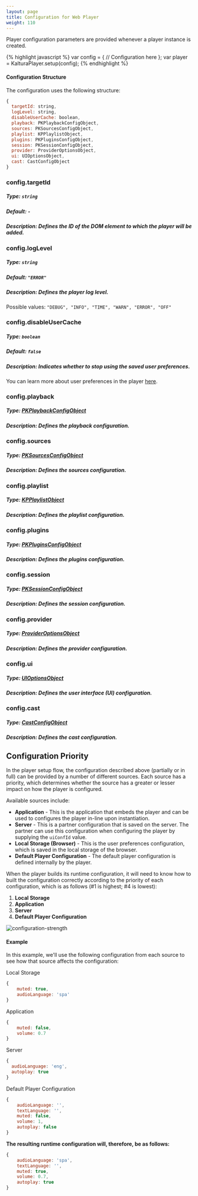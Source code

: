 ```yaml
---
layout: page
title: Configuration for Web Player
weight: 110
---
```


Player configuration parameters are provided whenever a player instance is created.

{% highlight javascript %}
var config = {
  // Configuration here
};
var player = KalturaPlayer.setup(config);
{% endhighlight %}

#### Configuration Structure

The configuration uses the following structure:

```js
{
  targetId: string,
  logLevel: string,
  disableUserCache: boolean,
  playback: PKPlaybackConfigObject,
  sources: PKSourcesConfigObject,
  playlist: KPPlaylistObject,
  plugins: PKPluginsConfigObject,
  session: PKSessionConfigObject,
  provider: ProviderOptionsObject,
  ui: UIOptionsObject,
  cast: CastConfigObject
}
```

### config.targetId

##### Type: `string`

##### Default: `-`

##### Description: Defines the ID of the DOM element to which the player will be added.

### config.logLevel

##### Type: `string`

##### Default: `"ERROR"`

##### Description: Defines the player log level.

Possible values: `"DEBUG", "INFO", "TIME", "WARN", "ERROR", "OFF"`

### config.disableUserCache

##### Type: `boolean`

##### Default: `false`

##### Description: Indicates whether to stop using the saved user preferences.

You can learn more about user preferences in the player [here](/player/web/user-preferences-web).

### config.playback

##### Type: [PKPlaybackConfigObject](https://github.com/kaltura/playkit-js/blob/master/docs/configuration.md#configplayback)

##### Description: Defines the playback configuration.

### config.sources

##### Type: [PKSourcesConfigObject](https://github.com/kaltura/playkit-js/blob/master/docs/configuration.md#configsources)

##### Description: Defines the sources configuration.

### config.playlist

##### Type: [KPPlaylistObject](/player/web/api-web#kpplaylistobject)

##### Description: Defines the playlist configuration.

### config.plugins

##### Type: [PKPluginsConfigObject](https://github.com/kaltura/playkit-js/blob/master/docs/configuration.md#configplugins)

##### Description: Defines the plugins configuration.

### config.session

##### Type: [PKSessionConfigObject](https://github.com/kaltura/playkit-js/blob/master/docs/configuration.md#configsession)

##### Description: Defines the session configuration.

### config.provider

##### Type: [ProviderOptionsObject](https://github.com/kaltura/playkit-js-providers/blob/master/docs/configuration.md)

##### Description: Defines the provider configuration.

### config.ui

##### Type: [UIOptionsObject](https://github.com/kaltura/playkit-js-ui/blob/master/docs/configuration.md)

##### Description: Defines the user interface (UI) configuration.

### config.cast

##### Type: [CastConfigObject](/player/web/api-web#castconfigobject)

##### Description: Defines the cast configuration.

## Configuration Priority

In the player setup flow, the configuration described above (partially or in full) can be provided by a number of different sources. Each source has a priority, which determines whether the source has a greater or lesser impact on how the player is configured.

Available sources include:

- **Application** - This is the application that embeds the player and can be used to configures the player in-line upon instantiation.
- **Server** - This is a partner configuration that is saved on the server. The partner can use this configuration when configuring the player by supplying the `uiConfId` value.
- **Local Storage (Browser)** - This is the user preferences configuration, which is saved in the local storage of the browser.
- **Default Player Configuration** - The default player configuration is defined internally by the player.

When the player builds its runtime configuration, it will need to know how to built the configuration correctly according to the priority of each configuration, which is as follows (#1 is highest; #4 is lowest):

1.  **Local Storage**
2.  **Application**
3.  **Server**
4.  **Default Player Configuration**

![configuration-strength](/assets/images/configuration-strength.jpg)

#### Example

In this example, we'll use the following configuration from each source to see how that source affects the configuration:

Local Storage

```js
{
	muted: true,
	audioLanguage: 'spa'
}
```

Application

```js
{
	muted: false,
	volume: 0.7
}
```

Server

```js
{
  audioLanguage: 'eng',
  autoplay: true
}
```

Default Player Configuration

```js
{
	audioLanguage: '',
	textLanguage: '',
	muted: false,
	volume: 1,
	autoplay: false
}
```

**The resulting runtime configuration will, therefore, be as follows:**

```js
{
	audioLanguage: 'spa',
	textLanguage: '',
	muted: true,
	volume: 0.7,
	autoplay: true
}
```
